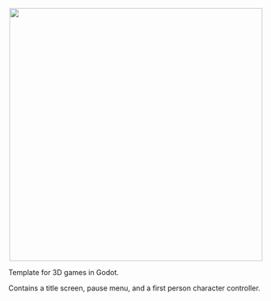 <p align="center">
    <img width=500 src="https://github.com/MichaelOdermatt/BasicGameTemplate/assets/43145047/2e387082-5eca-4ad9-8d9c-52844ff9be58" />
</p>

Template for 3D games in Godot.

Contains a title screen, pause menu, and a first person character controller.
